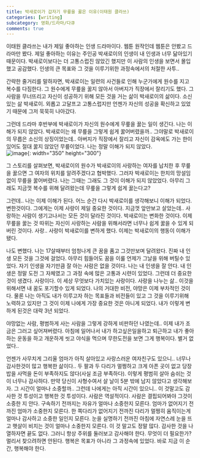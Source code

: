 ```yaml
---
title: 박새로이가 갑자기 무릎을 꿇은 이유(이태원 클라쓰)
categories: [writing]
subcategory: 영화/드라마/다큐
comments: true
---
```


이태원 클라쓰는 내가 제일 좋아하는 인생 드라마이다. 웹툰 원작인데 웹툰은 안봤고 드라마만 봤다. 제일 좋아하는 이유는 주인공 박새로이의 인생이 내 인생과 너무 닮아있기 때문이다. 박새로이보다는 더 고통스럽진 않았긴 했지만 이 사람의 인생을 보면서 몰입했고 공감했다. 인생의 큰 목표와 그 것을 이루기위한 과정속에서의 처절한 사투.. 

간략한 줄거리를 말하자면, 박새로이는 일련의 사건들로 인해 누군가에게 원수를 지고 복수를 다짐한다. 그 원수에게 무릎을 꿇지 않아서 아버지가 직장에서 잘리기도 했다. 그 사람을 무너뜨리고 자신이 성공하기 위해 모든 것을 거는 삶이 박새로이의 삶이다. 소신있는 삶 박새로이. 외롭고 고달프고 고통스럽지만 언젠가 자신의 성공을 확신하고 있었기 때문에 그저 묵묵히 나아갔다.

그런데 드라마 후반부에 박새로이가 자신의 원수에게 무릎을 꿇는 일이 생긴다. 나는 이해가 되지 않았다. 박새로이는 왜 무릎을 그렇게 쉽게 꿇어버렸을까..
그야말로 박새로이의 무릅은 소신의 상징이었는데.. 아버지가 직장에서 잘리고 자신이 감옥에도 가는 한이 있어도 절대 꿇지 않았던 무릎이었다. 나는 정말 이해가 되지 않았다.  
![image](https://github.com/principia137/principia137.github.io/assets/62958764/84ff57d8-a637-450b-8cbd-99966a7e3081){: width="350" height="300"}  

그 스토리를 살펴보면, 박새로이의 원수가 박새로이의 사랑하는 여자를 납치한 후 무릎을 꿇으면 그 여자의 위치를 알려주겠다고 협박했다. 그러자 박새로이는 한치의 망설임 없이 무릎을 꿇어버렸다. 나는 그때는 그래도 그 것이 이해가 되지 않았었다. 아무리 그래도 지금껏 복수를 위해 달려왔는데 무릎을 그렇게 쉽게 꿇는다고?

그런데.. 나는 이제 이해가 된다. 어느 순간 다시 박새로이를 생각해보니 이해가 되었다.
변한것이다.
그에게는 이제 사랑이 제일 중요한 것이다.
지금껏 앞만보고 살았는데.. 사랑하는 사람이 생기고나서는 모든 것이 달라진 것이다. 박새로이는 변화한 것이다. 이제 무릎을 꿇는 것 따위는 자신이 사랑하는 사람을 위해서라면 너무나 쉽게 꿇을 수 있게 되버린 것이다. 사랑.. 사랑이 박새로이를 변하게 했다. 이제는 박새로이의 행동이 이해가 됐다.

나도 변했다. 나는 17살때부터 엄청나게 큰 꿈을 품고 그것만보며 달려왔다. 진짜 내 인생 모든 것을 그것에 걸었다. 아무리 힘들어도 꿈을 이룰 언제가 그날을 위해 버틸수 있었다. 자기 인생을 자기만큼 잘 아는 사람은 없을 것이다. 나는 내 인생을 잘 안다. 내 인생은 정말 도전 그 자체였고 그 과정 속에 많은 고통과 시련이 있었다. 그런데 더 중요한것이 생겼다. 사랑이다. 이 세상 무엇보다 가치있는 사랑이다. 사랑을 나누는 삶.. 이것을 위해서면 내 꿈도 포기할수 있게 되었다.
나의 거대한 비전, 야망은 이제 부차적인 것이다. 물론 나는 아직도 내가 이루고자 하는 목표들과 비전들이 있고 그 것을 이루기위해 노력하고 있지만 그 것이 이제 나에게 가장 중요한 것은 아니게 되었다. 내가 이렇게 변하게 된것은 대략 3년 되었다.

야망없는 사람, 평범하게 사는 사람을 그렇게 강하게 비판하던 나였는데..
이제 내가 조금은 그러고 싶어져버렸다.
아침에 일어나서 내가 하고싶은일을하고 퇴근하고 내가 좋아하는 운동을 하고 개운하게 씻고 야식을 먹으며 무한도전을 보면 그게 행복이다. 별거 없었다..

언젠가 사무치게 그리울 엄마가 아직 살아있고 사랑스러운 여자친구도 있으니.. 너무나 감사한것이 많고 행복한 삶이다.. 두 팔과 두 다리가 멀쩡하고 크게 아픈 곳이 없고 당장 밥을 사먹을 돈이 부족하지도 않다(사실 조금 부족하다). 이렇게 평범히 살아 숨쉬는 것이 너무나 감사하다. 만약 당신이 사형수여서 살 날이 5분 밖에 남지 않았다고 생각해보자. 그 시간이 얼마나 소중할까.. 그런데 나에게는 아직 시간이 있으니.. 이 것말고도 감사한 것 투성이고 행복한 것 투성이다. 
사람은 역설적이다. 사람은 결핍되어봐야 그것이 소중한 지 안다. 구속하기 전까지는 자유가 얼마나 소중한지 모른다. 엄마가 없어지기 전까진 엄마가 소중한지 모른다. 한 쪽다리가 없어지기 전까진 다리가 멀쩡히 움직이는게 얼마나 감사하고 소중한 일인지 모른다. 눈을 실명하기 전까진 아침에 자연스레 눈을 뜨고 햇살이 비치는 것이 얼마나 소중한지 모른다. 이 것 말고도 정말 많다. 감사한 것을 나열하자면 끝도 없다. 그러니 항상 주위를 둘러보고 감사해야 한다. 
무엇이 더 필요한가? 멀리서 찾으려하면 안된다. 행복은 목표가 아니라 그 과정속에 있었다. 바로 지금 이 순간, 행복해야 한다.

